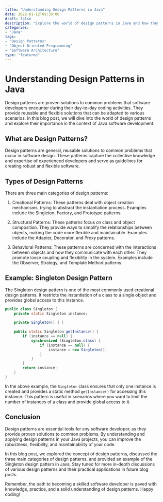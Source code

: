 ```yaml
--- 
title: "Understanding Design Patterns in Java"
date: 2022-01-12T09:30:00
draft: false
description: "Explore the world of design patterns in Java and how they can improve your software development skills."
categories:
- "Java"
tags:
- "Design Patterns"
- "Object-Oriented Programming"
- "Software Architecture"
type: "featured"
---
```


# Understanding Design Patterns in Java

Design patterns are proven solutions to common problems that software developers encounter during their day-to-day coding activities. They provide reusable and flexible solutions that can be adapted to various scenarios. In this blog post, we will dive into the world of design patterns and explore their importance in the context of Java software development.

## What are Design Patterns?

Design patterns are general, reusable solutions to common problems that occur in software design. These patterns capture the collective knowledge and expertise of experienced developers and serve as guidelines for creating robust and flexible software.

## Types of Design Patterns

There are three main categories of design patterns:

1. Creational Patterns: These patterns deal with object creation mechanisms, trying to abstract the instantiation process. Examples include the Singleton, Factory, and Prototype patterns.

2. Structural Patterns: These patterns focus on class and object composition. They provide ways to simplify the relationships between objects, making the code more flexible and maintainable. Examples include the Adapter, Decorator, and Proxy patterns.

3. Behavioral Patterns: These patterns are concerned with the interactions between objects and how they communicate with each other. They promote loose coupling and flexibility in the system. Examples include the Observer, Strategy, and Template Method patterns.

## Example: Singleton Design Pattern

The Singleton design pattern is one of the most commonly used creational design patterns. It restricts the instantiation of a class to a single object and provides global access to this instance.

```java
public class Singleton {
    private static Singleton instance;
    
    private Singleton() { }
    
    public static Singleton getInstance() {
        if (instance == null) {
            synchronized (Singleton.class) {
                if (instance == null) {
                    instance = new Singleton();
                }
            }
        }
        return instance;
    }
}
```

In the above example, the `Singleton` class ensures that only one instance is created and provides a static method `getInstance()` for accessing this instance. This pattern is useful in scenarios where you want to limit the number of instances of a class and provide global access to it.

## Conclusion

Design patterns are essential tools for any software developer, as they provide proven solutions to common problems. By understanding and applying design patterns in your Java projects, you can improve the robustness, flexibility, and maintainability of your code.

In this blog post, we explored the concept of design patterns, discussed the three main categories of design patterns, and provided an example of the Singleton design pattern in Java. Stay tuned for more in-depth discussions of various design patterns and their practical applications in future blog posts.

Remember, the path to becoming a skilled software developer is paved with knowledge, practice, and a solid understanding of design patterns. Happy coding!
